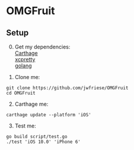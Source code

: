 # OMGFruit

## Setup

0) Get my dependencies:<br />
[Carthage](https://github.com/Carthage/Carthage#installing-carthage)<br />
[xcpretty](https://github.com/supermarin/xcpretty#installation)<br />
[golang](https://golang.org/doc/install)<br />

1) Clone me:
```
git clone https://github.com/jwfriese/OMGFruit
cd OMGFruit
```

2) Carthage me:
```
carthage update --platform 'iOS'
```

3) Test me:
```
go build script/test.go
./test 'iOS 10.0' 'iPhone 6'
```
